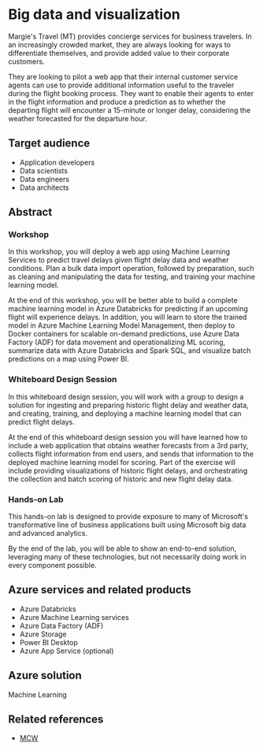 # Big data and visualization

Margie's Travel (MT) provides concierge services for business travelers. In an increasingly crowded market, they are always looking for ways to differentiate themselves, and provide added value to their corporate customers.

They are looking to pilot a web app that their internal customer service agents can use to provide additional information useful to the traveler during the flight booking process. They want to enable their agents to enter in the flight information and produce a prediction as to whether the departing flight will encounter a 15-minute or longer delay, considering the weather forecasted for the departure hour.

## Target audience

- Application developers
- Data scientists
- Data engineers
- Data architects

## Abstract

### Workshop

In this workshop, you will deploy a web app using Machine Learning Services to predict travel delays given flight delay data and weather conditions. Plan a bulk data import operation, followed by preparation, such as cleaning and manipulating the data for testing, and training your machine learning model.

At the end of this workshop, you will be better able to build a complete machine learning model in Azure Databricks for predicting if an upcoming flight will experience delays. In addition, you will learn to store the trained model in Azure Machine Learning Model Management, then deploy to Docker containers for scalable on-demand predictions, use Azure Data Factory (ADF) for data movement and operationalizing ML scoring, summarize data with Azure Databricks and Spark SQL, and visualize batch predictions on a map using Power BI.

### Whiteboard Design Session

In this whiteboard design session, you will work with a group to design a solution for ingesting and preparing historic flight delay and weather data, and creating, training, and deploying a machine learning model that can predict flight delays. 

At the end of this whiteboard design session you will have learned how to include a web application that obtains weather forecasts from a 3rd party, collects flight information from end users, and sends that information to the deployed machine learning model for scoring. Part of the exercise will include providing visualizations of historic flight delays, and orchestrating the collection and batch scoring of historic and new flight delay data.

### Hands-on Lab

This hands-on lab is designed to provide exposure to many of Microsoft's transformative line of business applications built using Microsoft big data and advanced analytics.

By the end of the lab, you will be able to show an end-to-end solution, leveraging many of these technologies, but not necessarily doing work in every component possible.

## Azure services and related products

- Azure Databricks
- Azure Machine Learning services
- Azure Data Factory (ADF)
- Azure Storage
- Power BI Desktop
- Azure App Service (optional)

## Azure solution

Machine Learning

## Related references

- [MCW](https://github.com/Microsoft/MCW)
